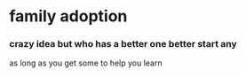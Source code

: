 # family adoption
### crazy idea but who has a better one better start any  
as long as you get some to help you learn
